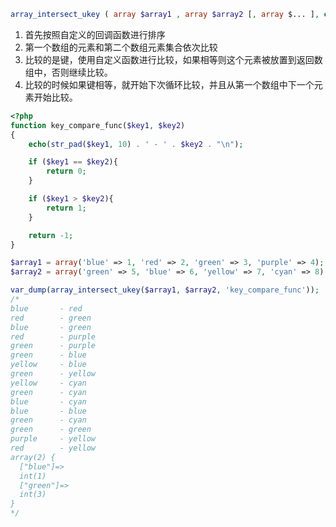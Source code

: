 ```php
array_intersect_ukey ( array $array1 , array $array2 [, array $... ], callable $key_compare_func ) : array
```

1. 首先按照自定义的回调函数进行排序
2. 第一个数组的元素和第二个数组元素集合依次比较
3. 比较的是键，使用自定义函数进行比较，如果相等则这个元素被放置到返回数组中，否则继续比较。
4. 比较的时候如果键相等，就开始下次循环比较，并且从第一个数组中下一个元素开始比较。

```php
<?php
function key_compare_func($key1, $key2)
{
    echo(str_pad($key1, 10) . ' - ' . $key2 . "\n");

    if ($key1 == $key2){
        return 0;
    }

    if ($key1 > $key2){
        return 1;
    }

    return -1;
}

$array1 = array('blue' => 1, 'red' => 2, 'green' => 3, 'purple' => 4);
$array2 = array('green' => 5, 'blue' => 6, 'yellow' => 7, 'cyan' => 8);

var_dump(array_intersect_ukey($array1, $array2, 'key_compare_func'));
/*
blue       - red
red        - green
blue       - green
red        - purple
green      - purple
green      - blue
yellow     - blue
green      - yellow
yellow     - cyan
green      - cyan
blue       - cyan
blue       - blue
green      - cyan
green      - green
purple     - yellow
red        - yellow
array(2) {
  ["blue"]=>
  int(1)
  ["green"]=>
  int(3)
}
*/
```
